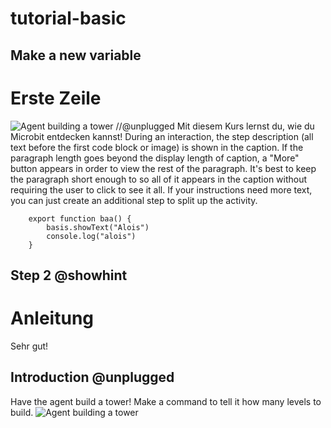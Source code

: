 # tutorial-basic


## Make a new variable 
# Erste Zeile
![Agent building a tower](/static/bild.png)
//@unplugged
Mit diesem Kurs lernst du, wie du Microbit entdecken kannst!
During an interaction, the step description (all text before the first code block or image) is shown in the caption. If the paragraph length goes beyond the display length of caption, a "More" button appears in order to view the rest of the paragraph. It's best to keep the paragraph short enough to so all of it appears in the caption without requiring the user to click to see it all. If your instructions need more text, you can just create an additional step to split up the activity.
``` block
    export function baa() {
        basis.showText("Alois")
        console.log("alois")
    }
``` 


## Step 2 @showhint
# Anleitung 

Sehr gut!


## Introduction @unplugged

Have the agent build a tower! Make a command to tell it how many levels to build.
![Agent building a tower](/static/tutorials/bild.png)
